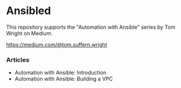 # Ansibled
This repository supports the "Automation with Ansible" series by Tom Wright on Medium.

https://medium.com/@tom.suffern.wright

### Articles

- Automation with Ansible: Introduction
- Automation with Ansible: Building a VPC

